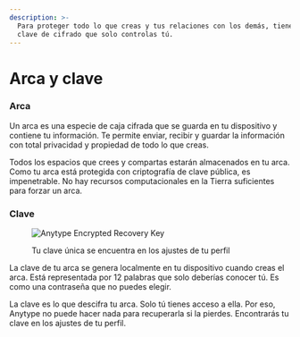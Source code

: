 ```yaml
---
description: >-
  Para proteger todo lo que creas y tus relaciones con los demás, tienes una
  clave de cifrado que solo controlas tú.
---
```


# Arca y clave

### Arca

Un arca es una especie de caja cifrada que se guarda en tu dispositivo y contiene tu información. Te permite enviar, recibir y guardar la información con total privacidad y propiedad de todo lo que creas.

Todos los espacios que crees y compartas estarán almacenados en tu arca. Como tu arca está protegida con criptografía de clave pública, es impenetrable. No hay recursos computacionales en la Tierra suficientes para forzar un arca.

### Clave

<figure><img src="../../.gitbook/assets/Screenshot 2024-04-26 at 06.45.43.png" alt="Anytype Encrypted Recovery Key"><figcaption><p>Tu clave única se encuentra en los ajustes de tu perfil</p></figcaption></figure>

La clave de tu arca se genera localmente en tu dispositivo cuando creas el arca. Está representada por 12 palabras que solo deberías conocer tú. Es como una contraseña que no puedes elegir.

La clave es lo que descifra tu arca. Solo tú tienes acceso a ella. Por eso, Anytype no puede hacer nada para recuperarla si la pierdes. Encontrarás tu clave en los ajustes de tu perfil.

